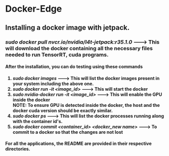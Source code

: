 



# Docker-Edge

<h2> Installing a docker image with jetpack.<h3>

 <i> sudo docker pull nvcr.io/nvidia/l4t-jetpack:r35.1.0 </i> ---> This will download the docker containing all the necessary files needed to run TensorRT, cuda programs.

<h4> After the installation, you can do testing using these commands<h4>

  1.  <i>sudo docker images</i> ---> This will list the docker images present in your system including the above one.
  2. <i> sudo docker run -it <image_id> </i> ---> This will start the docker
  3. <i> sudo nvidia-docker run -it <image_id> </i> ---> This will enable the GPU inside the docker <br>
<b> NOTE:</b> To ensure GPU is detected inside the docker, the host and the docker cuda version should be exactly similar.
  4. <i> sudo docker ps </i>   ---> This will list the docker processes running along with the container id's.
  4. <i> sudo docker commit <container_id> <docker_new name> </i>  ---> To commit to a docker so that the changes are not lost



<h4> For all the applications, the README are provided in their respective directories.<h4>



